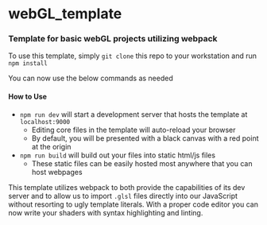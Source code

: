 # webGL_template

### Template for basic webGL projects utilizing webpack

To use this template, simply `git clone` this repo to your workstation and run
`npm install`

You can now use the below commands as needed

#### How to Use

- `npm run dev` will start a development server that hosts the template at
  `localhost:9000`
  - Editing core files in the template will auto-reload your browser
  - By default, you will be presented with a black canvas with a red point at
    the origin
- `npm run build` will build out your files into static html/js files
  - These static files can be easily hosted most anywhere that you can host
    webpages

This template utilizes webpack to both provide the capabilities of its dev
server and to allow us to import `.glsl` files directly into our JavaScript
without resorting to ugly template literals. With a proper code editor you can
now write your shaders with syntax highlighting and linting.
